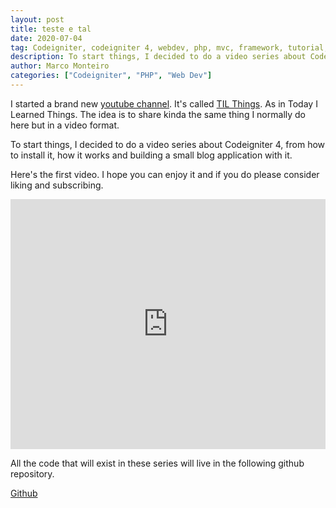 ```yaml
---
layout: post
title: teste e tal
date: 2020-07-04
tag: Codeigniter, codeigniter 4, webdev, php, mvc, framework, tutorial, install, setup
description: To start things, I decided to do a video series about Codeigniter 4, from how to install it, how it works and building a small blog application with it. Here's the first video. I hope you can enjoy it and if you do please consider liking and subscribing.
author: Marco Monteiro
categories: ["Codeigniter", "PHP", "Web Dev"]
---
```


I started a brand new [youtube channel](https://www.youtube.com/channel/UC9HQjernJPHN-RoKMwtYQ4w). It's called [TIL Things](https://www.youtube.com/channel/UC9HQjernJPHN-RoKMwtYQ4w). As in Today I Learned Things. The idea is to share kinda the same thing I normally do here but in a video format.

To start things, I decided to do a video series about Codeigniter 4, from how to install it, how it works and building a small blog application with it.

Here's the first video. I hope you can enjoy it and if you do please consider liking and subscribing.

<iframe width="100%" height="400" src="https://www.youtube.com/embed/tSdbT0GMEqU" frameborder="0" allow="accelerometer; autoplay; encrypted-media; gyroscope; picture-in-picture" allowfullscreen></iframe>

All the code that will exist in these series will live in the following github repository.

[Github](https://github.com/mpmont/ci4-screencasts)
